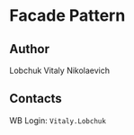 # Facade Pattern

## Author 

Lobchuk Vitaly Nikolaevich  

## Contacts 

WB Login: `Vitaly.Lobchuk`